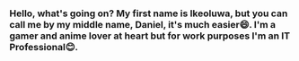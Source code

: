 ### Hello, what's going on? My first name is Ikeoluwa, but you can call me by my middle name, Daniel, it's much easier😄. I'm a gamer and anime lover at heart but for work purposes I'm an IT Professional😊.

<!--
**DanielOluwasegunCS/DanielOluwasegunCS** is a ✨ _special_ ✨ repository because its `README.md` (this file) appears on your GitHub profile.

Here are some ideas to get you started:

- 🔭 I’m currently working on ...
- 🌱 I’m currently learning ...
- 👯 I’m looking to collaborate on ...
- 🤔 I’m looking for help with ...
- 💬 Ask me about ...
- 📫 How to reach me: ...
- 😄 Pronouns: ...
- ⚡ Fun fact: ...
-->
